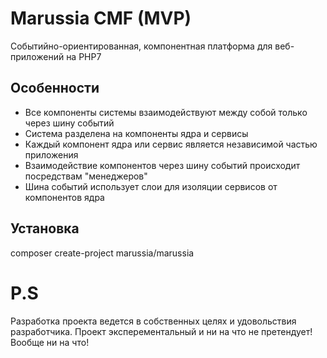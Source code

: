 # Marussia CMF (MVP)
Событийно-ориентированная, компонентная платформа для веб-приложений на PHP7

Особенности
------------

 * Все компоненты системы взаимодействуют между собой только через шину событий
 * Система разделена на компоненты ядра и сервисы
 * Каждый компонент ядра или сервис является независимой частью приложения
 * Взаимодействие компонентов через шину событий происходит посредствам "менеджеров"
 * Шина событий использует слои для изоляции сервисов от компонентов ядра
 

Установка
------------

composer create-project marussia/marussia

# P.S
Разработка проекта ведется в собственных целях и удовольствия разработчика. Проект эксперементальный и ни на что не претендует! Вообще ни на что!

